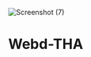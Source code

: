 ![Screenshot (7)](https://user-images.githubusercontent.com/66526698/120758531-95a9cc80-c52f-11eb-9724-0eaa3556ee24.png)
# Webd-THA

